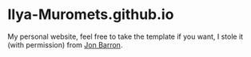 # Ilya-Muromets.github.io

My personal website, feel free to take the template if you want, I stole it (with permission) from [Jon Barron](https://jonbarron.info/).
